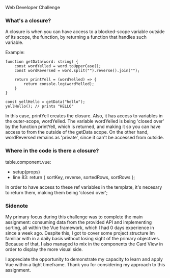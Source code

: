 Web Developer Challenge

### What's a closure? 

A closure is when you can have access to a blocked-scope variable outside of its scope, the function, by returning a function that handles such variable.

Example:

    function getData(word: string) {
        const wordYelled = word.toUpperCase();
        const wordReversed = word.split("").reverse().join("");

        return printYell = (wordYelled) => {
            return console.log(wordYelled);
        }
    }

    const yellHello = getData("hello");
    yellHello(); // prints "HELLO"

In this case, printYell creates the closure. Also, it has access to variables in the outer-scope, wordYelled. The variable wordYelled is being 'closed over' by the function printYell, which is returned, and making it so you can have access to from the outside of the getData scope. On the other hand, wordReversed remains as 'private', since it can't be accessed from outside.

### Where in the code is there a closure?

table.component.vue:
- setup(props)
- line 83: return { sortKey, reverse, sortedRows, sortRows };
    
In order to have access to these ref variables in the template, it's necesary to return them, making them being 'closed over';

### Sidenote

My primary focus during this challenge was to complete the main assignment: consuming data from the provided API and implementing sorting, all within the Vue framework, which I had 0 days experience in since a week ago. Despite this, I got to cover some project structure Im familiar with in a daily basis without losing sight of the primary objectives.
Because of that, I also managed to mix in the components the Card View in order to display the more visual side.

I appreciate the opportunity to demonstrate my capacity to learn and apply Vue within a tight timeframe. 
Thank you for considering my approach to this assignment.
